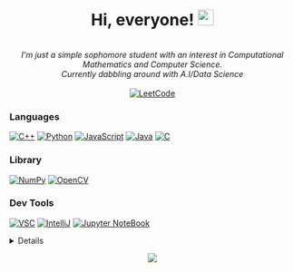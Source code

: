 <h1 align="center">Hi, everyone! <img src="https://github.com/TMTien3004" width="28px"></h1>

<p align="center">
    <i>
    <br>
        I'm just a simple sophomore student with an interest in Computational Mathematics and Computer Science.<br>
        Currently dabbling around with A.I/Data Science<br>
    </i><br>
    <a href="https://leetcode.com/TMTien3004">
        <img src="https://img.shields.io/badge/LeetCode-blue?style=flat&logo=LeetCode" alt="LeetCode">
    </a>
</p>


### Languages
[![C++](https://img.shields.io/badge/c++-black?style=for-the-badge&logo=cplusplus&logoColor=62D2FF)](https://github.com/TMTien3004)
[![Python](https://img.shields.io/badge/python-black?style=for-the-badge&logo=python&logoColor=FFD43B)](https://github.com/TMTien3004)
[![JavaScript](https://img.shields.io/badge/javascript-black?style=for-the-badge&logo=javascript&logoColor=FFFF00)](https://github.com/TMTien3004)
[![Java](https://img.shields.io/badge/java-black?style=for-the-badge&logo=openjdk&logoColor=FFA736)](https://github.com/TMTien3004)
[![C](https://img.shields.io/badge/c-black?style=for-the-badge&logo=c&logoColor=62D2FF)](https://github.com/TMTien3004)


### Library
[![NumPy](https://img.shields.io/badge/numpy-black?style=for-the-badge&logo=numpy&logoColor=6CD5FF)](https://github.com/TMTien3004)
[![OpenCV](https://img.shields.io/badge/OpenCV-black?style=for-the-badge&logo=opencv&logoColor=FF2A2A)](https://github.com/TMTien3004)


### Dev Tools
[![VSC](https://img.shields.io/badge/VSC-black?style=for-the-badge&logo=visualstudiocode&logoColor=0085d3)](https://github.com/TMTien3004)
[![IntelliJ](https://img.shields.io/badge/IntelliJ-black?style=for-the-badge&logo=intellijidea&logoColor=FAFC58)](https://github.com/TMTien3004)
[![Jupyter NoteBook](https://img.shields.io/badge/Jupyter-black?style=for-the-badge&logo=jupyter&logoColor=f57c00)](https://github.com/TMTien3004)

<details>
<p align="center">
  <a href="https://github.com/TMTien3004">
    <img src="http://github-profile-summary-cards.vercel.app/api/cards/profile-details?username=TMTien3004&theme=nightowl&hide_border=false&layout=compact" />
  </a>
  <a href="https://github.com/TMTien3004">
    <img src="https://github-readme-streak-stats.herokuapp.com/?user=TMTien3004&hide_border=true&card_width=338&theme=nightowl&hide_border=false&layout=compact" />
  </a>
  <a href="https://github.com/TMTien3004">
    <img src="http://github-profile-summary-cards.vercel.app/api/cards/stats?username=TMTien3004&theme=nightowl&hide_border=false&layout=compact" />
  </a>
  <a href="https://github.com/TMTien3004">
    <img src="https://github-readme-stats.vercel.app/api/top-langs/?username=TMTien3004&theme=nightowl&hide_border=false&include_all_commits=false&count_private=false&layout=compact" />
  </a>
</p>
</details>

<p align="center">
  <a href="https://github.com/TMTien3004">
    <img src="https://visitcount.itsvg.in/api?id=TMTien3004&icon=2&color=8" />
  </a>
</p>

<!-- Proudly created with GPRM ( https://gprm.itsvg.in ) -->


